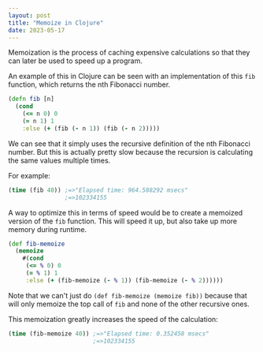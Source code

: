 ```yaml
---
layout: post
title: "Memoize in Clojure"
date: 2023-05-17
---
```

Memoization is the process of caching expensive calculations so that they can later be used to speed
up a program.

An example of this in Clojure can be seen with an implementation of this `fib` function, which returns the
nth Fibonacci number.
```clojure
(defn fib [n]
  (cond
    (<= n 0) 0
    (= n 1) 1
    :else (+ (fib (- n 1)) (fib (- n 2)))))
```

We can see that it simply uses the recursive definition of the nth Fibonacci number. But this is actually
pretty slow because the recursion is calculating the same values multiple times.

For example:
```clojure
(time (fib 40)) ;=>"Elapsed time: 964.588292 msecs"
                ;=>102334155
```

A way to optimize this in terms of speed would be to create a memoized version of the `fib` function. This will speed it up,
but also take up more memory during runtime.
```clojure
(def fib-memoize
  (memoize
    #(cond
     (<= % 0) 0
     (= % 1) 1
     :else (+ (fib-memoize (- % 1)) (fib-memoize (- % 2))))))
```
Note that we can't just do `(def fib-memoize (memoize fib))` because that will only memoize the top
call of `fib` and none of the other recursive ones.

This memoization greatly increases the speed of the calculation:
```clojure
(time (fib-memoize 40)) ;=>"Elapsed time: 0.352458 msecs"
                        ;=>102334155
```